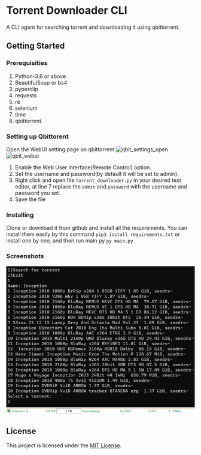 # Torrent Downloader CLI

A CLI agent for searching torrent and downloading it using qbittorrent.

## Getting Started
### Prerequisities
1. Python-3.6 or above
2. BeautifulSoup or bs4
3. pyperclip
4. requests
5. re
6. selenium
7. time
8. qbittorrent

### Setting up Qbittorent
Open the WebUI setting page on qbittorrent
![qbit_settings_open](qbit_settings_open.png)
![qbit_webui](qbit_webui.png)

1. Enable the Web User Interface(Remote Control) option.
2. Set the username and password(by default it will be set to admin).
3. Right click and open file `torrent_downloader.py` in your desired text editor, at line 7 replace the `admin` and `password` with the username and password you set.
4. Save the file

### Installing
Clone or download it from github and install all the requirements. You can install them easily by this command `pip3 install requirements.txt` or install one by one, and then run main.py
`py main.py`

### Screenshots
![CLI](screenshots/result_terminal.png)
![qbit](screenshots/result_qbit.png)


## License
This project is licensed under the [MIT License](LICENSE).

